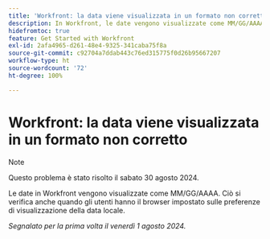 ```yaml
---
title: 'Workfront: la data viene visualizzata in un formato non corretto'
description: In Workfront, le date vengono visualizzate come MM/GG/AAAA. Ciò si verifica anche quando gli utenti hanno il browser impostato sulle preferenze di visualizzazione della data locale.
hidefromtoc: true
feature: Get Started with Workfront
exl-id: 2afa4965-d261-48e4-9325-341caba75f8a
source-git-commit: c92704a7ddab443c76ed315775f0d26b95667207
workflow-type: ht
source-wordcount: '72'
ht-degree: 100%

---
```


# Workfront: la data viene visualizzata in un formato non corretto

>[!NOTE]
>
>Questo problema è stato risolto il sabato 30 agosto 2024.

Le date in Workfront vengono visualizzate come MM/GG/AAAA. Ciò si verifica anche quando gli utenti hanno il browser impostato sulle preferenze di visualizzazione della data locale.

_Segnalato per la prima volta il venerdì 1 agosto 2024._

